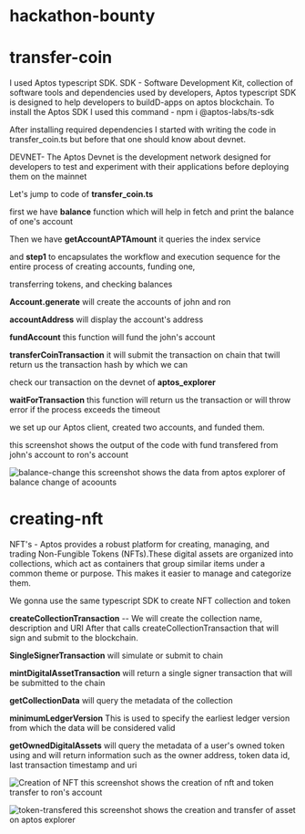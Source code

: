 # hackathon-bounty


# **transfer-coin**


I used Aptos typescript SDK. SDK - Software Development Kit, collection of software tools and dependencies used by developers,
Aptos typescript SDK is designed to help developers to buildD-apps on aptos blockchain.
To install the Aptos SDK I used this command  - npm i @aptos-labs/ts-sdk 


After installing required dependencies I started with writing the code in transfer_coin.ts but before that one should know about
devnet.


DEVNET- The Aptos Devnet is the development network designed for developers to test and experiment with their applications before
deploying them on the mainnet


Let's jump to code of **transfer_coin.ts**


first we have **balance** function which will help in fetch and print the balance of one's account

Then we have **getAccountAPTAmount** it queries the index service

and **step1**  to encapsulates the workflow and execution sequence for the entire process of creating accounts, funding one,

transferring tokens, and checking balances

**Account.generate** will create the accounts of john and ron

**accountAddress** will display the account's address

**fundAccount** this function will fund the john's account

**transferCoinTransaction** it will submit the transaction on chain that twill return us the transaction hash by which we can

check our transaction on the devnet of **aptos_explorer** 

**waitForTransaction** this function will return us the transaction or will throw error if the process exceeds the timeout

we set up our Aptos client, created two accounts, and funded them.



this screenshot shows the output of the code with fund transfered from john's account to ron's account 


![balance-change ](https://github.com/user-attachments/assets/4e520abc-a82f-434e-b256-1f9df4c17d65)
this screenshot shows the data from aptos explorer of balance change of acoounts 








# **creating-nft**

NFT's - Aptos provides a robust platform for creating, managing, and trading Non-Fungible Tokens (NFTs).These digital assets are
organized into collections, which act as containers that group similar items under a common theme or purpose. This makes it
easier to manage and categorize them.



We gonna use the same typescript SDK to create NFT collection and token



**createCollectionTransaction** -- We will create the  collection name, description and URI
After that calls createCollectionTransaction that will sign and submit to the blockchain.


**SingleSignerTransaction** will simulate or submit to chain


**mintDigitalAssetTransaction** will return a single signer transaction that will be submitted to the chain


**getCollectionData** will query the metadata of the collection


**minimumLedgerVersion** This is used to specify the earliest ledger version from which the data will be considered valid


**getOwnedDigitalAssets** will query the metadata of a user's owned token using and will return information such as the owner
address, token data id, last transaction timestamp and uri


![Creation of NFT](https://github.com/user-attachments/assets/1cd4c63f-1a02-4cd1-87e8-1c5c50428c1e)
this screenshot shows the creation of nft and token transfer to ron's account


![token-transfered](https://github.com/user-attachments/assets/10993bb5-0cdf-477f-9e31-7a40457d6f65)
this screenshot shows the creation and transfer of asset on aptos explorer


